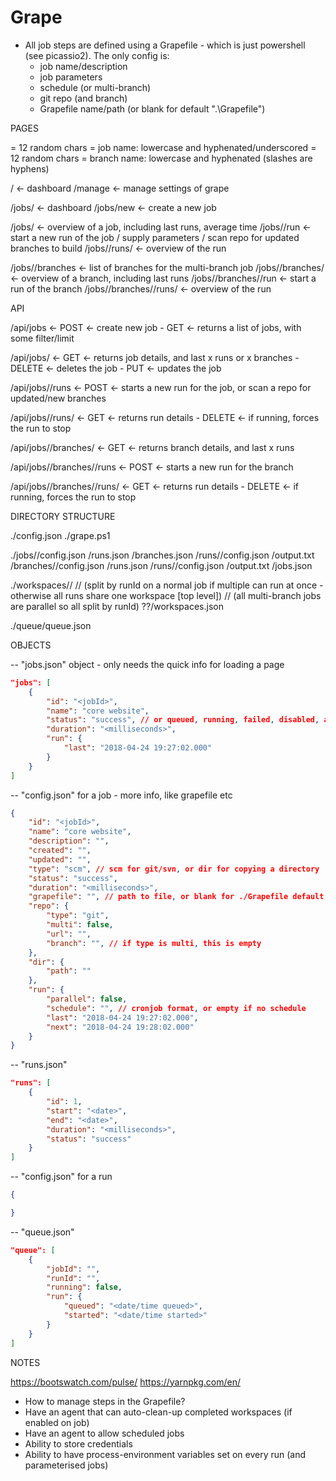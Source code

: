 # Grape

* All job steps are defined using a Grapefile - which is just powershell (see picassio2). The only config is:
    * job name/description
    * job parameters
    * schedule (or multi-branch)
    * git repo (and branch)
    * Grapefile name/path (or blank for default ".\Grapefile")



PAGES

<jobId>       = 12 random chars   =   job name: lowercase and hyphenated/underscored
<branchId>    = 12 random chars   =   branch name: lowercase and hyphenated (slashes are hyphens)

/                                                   <- dashboard
/manage                                             <- manage settings of grape

/jobs/                                              <- dashboard
/jobs/new                                           <- create a new job

/jobs/<jobId>                                       <- overview of a job, including last runs, average time
/jobs/<jobId>/run                                   <- start a new run of the job / supply parameters / scan repo for updated branches to build
/jobs/<jobId>/runs/<runId>                          <- overview of the run

/jobs/<jobId>/branches                              <- list of branches for the multi-branch job
/jobs/<jobId>/branches/<branchId>                   <- overview of a branch, including last runs
/jobs/<jobId>/branches/<branchId>/run               <- start a run of the branch
/jobs/<jobId>/branches/<branchId>/runs/<runId>      <- overview of the run




API

/api/jobs                                            <- POST     <- create new job
                                                      - GET      <- returns a list of jobs, with some filter/limit

/api/jobs/<jobId>                                    <- GET      <- returns job details, and last x runs or x branches
                                                      - DELETE   <- deletes the job
                                                      - PUT      <- updates the job

/api/jobs/<jobId>/runs                               <- POST     <- starts a new run for the job, or scan a repo for updated/new branches

/api/jobs/<jobId>/runs/<runId>                       <- GET      <- returns run details
                                                      - DELETE   <- if running, forces the run to stop

/api/jobs/<jobId>/branches/<branchId>                <- GET      <- returns branch details, and last x runs

/api/jobs/<jobId>/branches/<branchId>/runs           <- POST     <- starts a new run for the branch

/api/jobs/<jobId>/branches/<branchId>/runs/<runId>   <- GET      <- returns run details
                                                      - DELETE   <- if running, forces the run to stop




DIRECTORY STRUCTURE

./config.json
./grape.ps1

./jobs/<jobId>/config.json
              /runs.json
              /branches.json
              /runs/<runId>/config.json
                           /output.txt
              /branches/<branchId>/config.json
                                  /runs.json
                                  /runs/<runId>/config.json
                                               /output.txt
      /jobs.json

./workspaces/<jobId>/
                    /<runId>/ (split by runId on a normal job if multiple can run at once - otherwise all runs share one workspace [top level])
                    /<branchId>/<runId> (all multi-branch jobs are parallel so all split by runId)
          ??/workspaces.json

./queue/queue.json



OBJECTS

-- "jobs.json" object - only needs the quick info for loading a page

```json
"jobs": [
    {
        "id": "<jobId>",
        "name": "core website",
        "status": "success", // or queued, running, failed, disabled, aborted, or none
        "duration": "<milliseconds>",
        "run": {
            "last": "2018-04-24 19:27:02.000"
        }
    }
]
```

-- "config.json" for a job - more info, like grapefile etc

```json
{
    "id": "<jobId>",
    "name": "core website",
    "description": "",
    "created": "",
    "updated": "",
    "type": "scm", // scm for git/svn, or dir for copying a directory
    "status": "success",
    "duration": "<milliseconds>",
    "grapefile": "", // path to file, or blank for ./Grapefile default
    "repo": {
        "type": "git",
        "multi": false,
        "url": "",
        "branch": "", // if type is multi, this is empty
    },
    "dir": {
        "path": ""
    },
    "run": {
        "parallel": false,
        "schedule": "", // cronjob format, or empty if no schedule
        "last": "2018-04-24 19:27:02.000",
        "next": "2018-04-24 19:28:02.000"
    }
}
```

-- "runs.json"

```json
"runs": [
    {
        "id": 1,
        "start": "<date>",
        "end": "<date>",
        "duration": "<milliseconds>",
        "status": "success"
    }
]
```

-- "config.json" for a run

```json
{

}
```

-- "queue.json"

```json
"queue": [
    {
        "jobId": "",
        "runId": "",
        "running": false,
        "run": {
            "queued": "<date/time queued>",
            "started": "<date/time started>"
        }
    }
]
```


NOTES

https://bootswatch.com/pulse/
https://yarnpkg.com/en/

* How to manage steps in the Grapefile?
* Have an agent that can auto-clean-up completed workspaces (if enabled on job)
* Have an agent to allow scheduled jobs
* Ability to store credentials
* Ability to have process-environment variables set on every run (and parameterised jobs)